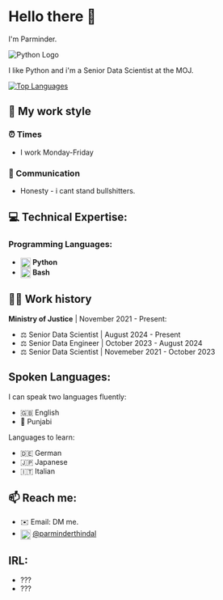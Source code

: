 # Hello there 👋

I'm Parminder.

![Python Logo](https://upload.wikimedia.org/wikipedia/commons/c/c3/Python-logo-notext.svg)

I like Python and i'm a Senior Data Scientist at the MOJ.

[![Top Languages](https://github-readme-stats.vercel.app/api/top-langs/?username=parminder-thindal-moj&layout=compact&langs_count=6&theme=cobalt)](https://github.com/buresdv)

## 💼 My work style

### ⏰ Times
- I work Monday-Friday

### 👥 Communication
- Honesty - i cant stand bullshitters.

## 💻 Technical Expertise:

### Programming Languages:
- <img src="https://upload.wikimedia.org/wikipedia/commons/c/c3/Python-logo-notext.svg" alt="Python Logo" width="20" height="20" style="vertical-align: middle;"> **Python**
- <img src="https://upload.wikimedia.org/wikipedia/commons/4/4b/Bash_Logo_Colored.svg" alt="Bash Logo" width="20" height="20" style="vertical-align: middle;"> **Bash**

## 👨‍💻 Work history

**Ministry of Justice** | November 2021 - Present:

- ⚖️ Senior Data Scientist | August 2024 - Present
- ⚖️ Senior Data Engineer | October 2023 - August 2024
- ⚖️ Senior Data Scientist | Novemeber 2021 - October 2023

## Spoken Languages:
I can speak two languages fluently:
- 🇬🇧 English
- 🪯 Punjabi

Languages to learn:
- 🇩🇪 German
- 🇯🇵 Japanese
- 🇮🇹 Italian

## 📫 Reach me:
- ✉️ Email: DM me.
- <img src="https://upload.wikimedia.org/wikipedia/commons/8/81/LinkedIn_icon.svg" alt="Linkedin Logo" width="20" height="20" style="vertical-align: middle;"> [@parminderthindal](https://www.linkedin.com/in/parminderthindal/)

## IRL:
- ???
- ???    

<!--
**buresdv/buresdv** is a ✨ _special_ ✨ repository because its `README.md` (this file) appears on your GitHub profile.

Here are some ideas to get you started:

- 🔭 I’m currently working on ...
- 🌱 I’m currently learning ...
- 👯 I’m looking to collaborate on ...
- 🤔 I’m looking for help with ...
- 💬 Ask me about ...
- 📫 How to reach me: ...
- ⚡ Fun fact: ...

## You can find my work here:
- ...
- ...

-->
